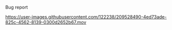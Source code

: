 Bug report

https://user-images.githubusercontent.com/122238/209528490-4ed73ade-825c-4562-8139-0300d2652b67.mov

